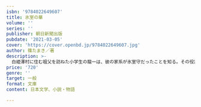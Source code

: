 ```yaml
---
isbn: '9784022649607'
title: 氷室の華
volume: ''
series: ''
publisher: 朝日新聞出版
pubdate: '2021-03-05'
cover: 'https://cover.openbd.jp/9784022649607.jpg'
author: 篠たまき／著
description: >-
  白姫澤村に住む祖父を訪ねた小学生の龍一は、彼の家系が氷室守だったことを知る。その役割は将軍に献上する氷を取り扱うことだが、隠された別の役割をも担っていた。彼は氷が保管された洞窟で見た異様な光景に取り憑かれ、邪な蒐集を始めていく……。妖艶な雰囲気に包み込まれるサスペンスホラー。
price: '720'
genre: ''
target: 一般
format: 文庫
content: 日本文学、小説・物語

---
```

